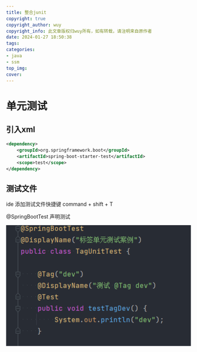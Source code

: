 ```yaml
---
title: 整合junit
copyright: true
copyright_author: wuy
copyright_info: 此文章版权归wuy所有，如有转载，请注明来自原作者
date: 2024-01-27 18:50:38
tags:
categories: 
- java
- ssm
top_img:
cover:
---
```




# 单元测试

## 引入xml



```xml
<dependency>
    <groupId>org.springframework.boot</groupId>
    <artifactId>spring-boot-starter-test</artifactId>
    <scope>test</scope>
</dependency>
```





## 测试文件

ide 添加测试文件快捷键 command + shift + T

@SpringBootTest 声明测试

![image-20240121125233149](assets/image-20240121125233149.png)